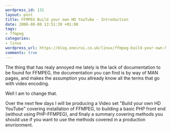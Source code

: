 ```yaml
--- 
wordpress_id: 131
layout: post
title: FFMPEG Build your own HD YouTube - Introduction
date: 2008-08-08 13:51:39 +01:00
tags: 
- ffmpeg
categories: 
- linux
wordpress_url: https://blog.oneiroi.co.uk/linux/ffmpeg-build-your-own-hd-youtube-introduction
comments: true
---
```

The thing that has realy annoyed me lately is the lack of documentation to be found for FFMPEG, the documentation you can find is by way of MAN pages, and makes the assumption you allready know all the terms that go with video encoding.

Well I am to change that.

Over the next few days I will be producing a Video set "Build your own HD YouTube" covering installation of FFMPEG, to building a basic PHP front end (without using PHP-FFMPEG), and finaly a summary covering methods you should use if you want to use the methods covered in a production envrionment.
